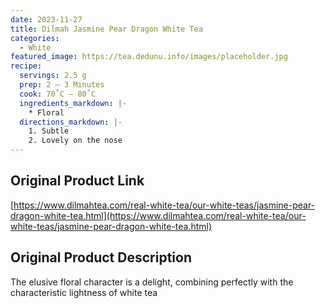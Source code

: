 ```yaml
---
date: 2023-11-27
title: Dilmah Jasmine Pear Dragon White Tea
categories:
  - White
featured_image: https://tea.dedunu.info/images/placeholder.jpg
recipe:
  servings: 2.5 g
  prep: 2 – 3 Minutes
  cook: 70˚C – 80˚C
  ingredients_markdown: |-
    * Floral
  directions_markdown: |-
    1. Subtle
    2. Lovely on the nose
---
```


## Original Product Link

[https://www.dilmahtea.com/real-white-tea/our-white-teas/jasmine-pear-dragon-white-tea.html](https://www.dilmahtea.com/real-white-tea/our-white-teas/jasmine-pear-dragon-white-tea.html)

## Original Product Description

The elusive floral character is a delight, combining perfectly with the characteristic lightness of white tea
